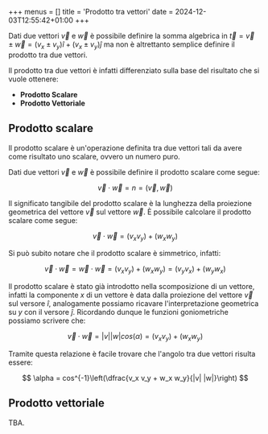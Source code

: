 +++
menus = []
title = 'Prodotto tra vettori'
date = 2024-12-03T12:55:42+01:00
+++

Dati due vettori $\vec v$ e $\vec w$ è possibile definire la somma algebrica in $\vec t = \vec v \pm \vec w = (v_x \pm v_y) \hat i + ( v_x \pm v_y) \hat j$ ma non è altrettanto semplice definire il prodotto tra due vettori.

Il prodotto tra due vettori è infatti differenziato sulla base del risultato che si vuole ottenere:

* **Prodotto Scalare**
* **Prodotto Vettoriale**

<h2>Prodotto scalare</h2>

Il prodotto scalare è un'operazione definita tra due vettori tali da avere come risultato uno scalare, ovvero un numero puro.

Dati due vettori $\vec v$ e $\vec w$ è possibile definire il prodotto scalare come segue:

$$ \vec v \cdot \vec w = n = (\vec v, \vec w)$$

Il significato tangibile del prodotto scalare è la lunghezza della proiezione geometrica del vettore $\vec v$ sul vettore $\vec w$. È possibile calcolare il prodotto scalare come segue:

$$ \vec v \cdot \vec w = (v_x  v_y) + (w_x  w_y) $$

Si può subito notare che il prodotto scalare è simmetrico, infatti:

$$ \vec v \cdot \vec w = \vec w \cdot \vec w = (v_x v_y) + (w_x w_y) = (v_y v_x) + (w_y w_x) $$

Il prodotto scalare è stato già introdotto nella scomposizione di un vettore, infatti la componente $x$ di un vettore è data dalla proiezione del vettore $\vec v$ sul versore $\hat i$, analogamente possiamo ricavare l'interpretazione geometrica su $y$ con il versore $\hat j$. Ricordando dunque le funzioni goniometriche possiamo scrivere che:

$$ \vec v \cdot \vec w = |v| |w| cos (\alpha) = (v_x v_y) + (w_x w_y) $$

Tramite questa relazione è facile trovare che l'angolo tra due vettori risulta essere:

$$ \alpha = cos^{-1}\left(\dfrac{v_x v_y + w_x w_y}{|v| |w|}\right) $$

<h2>Prodotto vettoriale</h2>

TBA.